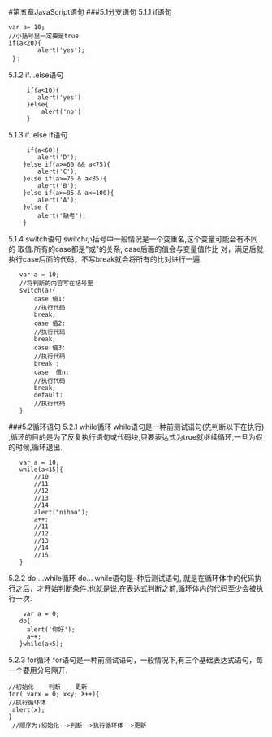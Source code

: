 #第五章JavaScript语句
###5.1分支语句
5.1.1 if语句

    var a= 10;
    //小括号里一定要是true
    if(a<20){
            alert('yes');
     }；

5.1.2 if...else语句

         if(a<10){
            alert('yes')
         }else{
             alert('no')
         }

5.1.3 if..else  if语句

         if(a<60){
            alert('D');
        }else if(a>=60 && a<75){
            alert('C');
        }else if(a>=75 & a<85){
            alert('B');
        }else if(a>=85 & a<=100){
            alert('A');
        }else {
            alert('缺考');
        }

5.1.4 switch语句
switch小括号中一般情况是一个变重名,这个变量可能会有不同的
取值.所有的case都是"或"的关系, case后面的值会与变量值作比
对，满足后就执行case后面的代码，不写break就会将所有的比对进行一遍.

       var a = 10;
       //将判断的内容写在括号里
       switch(a){
           case 值1:
           //执行代码
           break;
           case 值2:
           //执行代码
           break;
           case 值3:
           //执行代码
           break ;
           case  值n:
           //执行代码
           break;
           default:
           //执行代码
       }

###5.2循环语句
5.2.1 while循环
while语句是一种前测试语句(先判断以下在执行) ,循环的目的是为了反复执行语句或代码块,只要表达式为true就继续循环,一旦为假的时候,循环退出.

       var a = 10;
       while(a<15){
           //10
           //11
           //12
           //13
           //14
           alert("nihao");
           a++;
           //11
           //12
           //13
           //14
           //15
       }

5.2.2 do.. .while循环
do... while语句是-种后测试语句, 就是在循环体中的代码执行之后，才开始判断条件.也就是说,在表达式判断之前,循环体内的代码至少会被执行一次.

        var a = 0;
       do{
         alert('你好');
         a++;
       }while(a<5); 

5.2.3 for循环
for语句是一种前测试语句，一般情况下,有三个基础表达式语句，每一个要用分号隔开.

    //初始化    判断    更新
    for( varx = 0; x<y; X++){
    //执行循环体
     alert(x);
    }
     //顺序为:初始化-->判断-->执行循环体-->更新

